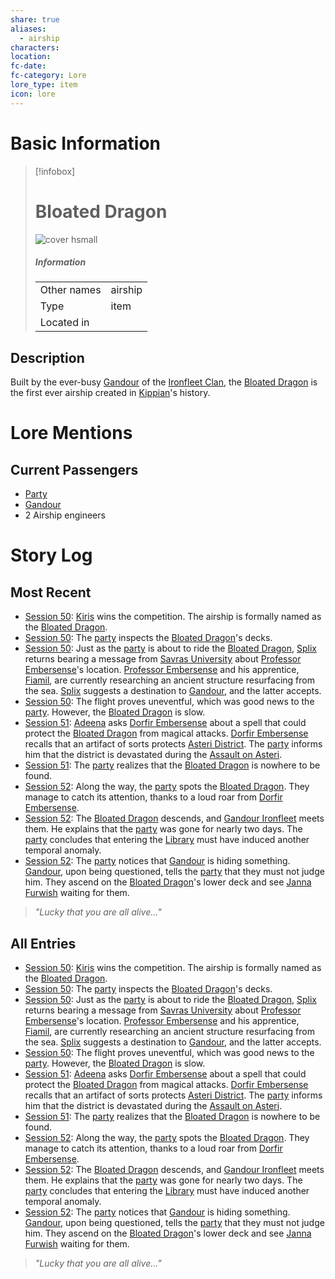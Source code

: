 ```yaml
---
share: true
aliases:
  - airship
characters: 
location: 
fc-date: 
fc-category: Lore
lore_type: item
icon: lore
---
```

# Basic Information
> [!infobox]
> # Bloated Dragon
> ![cover hsmall](insertimage.png)
> ##### Information
> |   |  |
> | ---- | ---- |
> | Other names | airship|
> | Type|item|
> | Located in | |
## Description
Built by the ever-busy [Gandour](../../Gandour%20Ironfleet.md) of the [Ironfleet Clan](../../Ironfleet%20Clan.md), the [Bloated Dragon](Bloated%20Dragon.md) is the first ever airship created in [Kippian](../Locations/Kingdoms/Kingdom%20of%20United%20Kippian.md)'s history.
# Lore Mentions
## Current Passengers
- [Party](../Factions/Seven%20Up....md)
- [Gandour](../../Gandour%20Ironfleet.md)
- 2 Airship engineers
# Story Log
## Most Recent
- [Session 50](../Session%20Log/Session%2050.md): [Kiris](Kiris%20Acquermann.md) wins the competition. The airship is formally named as the [Bloated Dragon](Bloated%20Dragon.md).
- [Session 50](../Session%20Log/Session%2050.md): The [party](Seven%20Up....md) inspects the [Bloated Dragon](Bloated%20Dragon.md)'s decks.
- [Session 50](../Session%20Log/Session%2050.md): Just as the [party](Seven%20Up....md) is about to ride the [Bloated Dragon](Bloated%20Dragon.md), [Splix](Spraugh%20'Splix'%20Calix.md) returns bearing a message from [Savras University](Savras%20University.md) about [Professor Embersense](Dorfir%20Embersense.md)'s location. [Professor Embersense](Dorfir%20Embersense.md) and his apprentice, [Fiamil](Fiamil%20Underwood.md), are currently researching an ancient structure resurfacing from the sea. [Splix](Spraugh%20'Splix'%20Calix.md) suggests a destination to [Gandour](Gandour%20Ironfleet.md), and the latter accepts.
- [Session 50](../Session%20Log/Session%2050.md): The flight proves uneventful, which was good news to the [party](Seven%20Up....md). However, the [Bloated Dragon](Bloated%20Dragon.md) is slow.
- [Session 51](../Session%20Log/Session%2051.md): [Adeena](Adeena%20Oberon.md) asks [Dorfir Embersense](Dorfir%20Embersense.md) about a spell that could protect the [Bloated Dragon](Bloated%20Dragon.md) from magical attacks. [Dorfir Embersense](Dorfir%20Embersense.md) recalls that an artifact of sorts protects [Asteri District](Asteri%20District.md). The [party](Seven%20Up....md) informs him that the district is devastated during the [Assault on Asteri](Assault%20on%20Asteri%20and%20Unbinding%20of%20Yvernus.md).
- [Session 51](../Session%20Log/Session%2051.md): The [party](Seven%20Up....md) realizes that the [Bloated Dragon](Bloated%20Dragon.md) is nowhere to be found.
- [Session 52](../Session%20Log/Session%2052.md): Along the way, the [party](Seven%20Up....md) spots the [Bloated Dragon](Bloated%20Dragon.md). They manage to catch its attention, thanks to a loud roar from [Dorfir Embersense](Dorfir%20Embersense.md).
- [Session 52](../Session%20Log/Session%2052.md): The [Bloated Dragon](Bloated%20Dragon.md) descends, and [Gandour Ironfleet](Gandour%20Ironfleet.md) meets them. He explains that the [party](Seven%20Up....md) was gone for nearly two days. The [party](Seven%20Up....md) concludes that entering the [Library](Sunken%20Library.md) must have induced another temporal anomaly.
- [Session 52](../Session%20Log/Session%2052.md): The [party](Seven%20Up....md) notices that [Gandour](Gandour%20Ironfleet.md) is hiding something. [Gandour](Gandour%20Ironfleet.md), upon being questioned, tells the [party](Seven%20Up....md) that they must not judge him. They ascend on the [Bloated Dragon](Bloated%20Dragon.md)'s lower deck and see [Janna Furwish](Janna%20Furwish.md) waiting for them.
> *"Lucky that you are all alive..."*

## All Entries
- [Session 50](../Session%20Log/Session%2050.md): [Kiris](Kiris%20Acquermann.md) wins the competition. The airship is formally named as the [Bloated Dragon](Bloated%20Dragon.md).
- [Session 50](../Session%20Log/Session%2050.md): The [party](Seven%20Up....md) inspects the [Bloated Dragon](Bloated%20Dragon.md)'s decks.
- [Session 50](../Session%20Log/Session%2050.md): Just as the [party](Seven%20Up....md) is about to ride the [Bloated Dragon](Bloated%20Dragon.md), [Splix](Spraugh%20'Splix'%20Calix.md) returns bearing a message from [Savras University](Savras%20University.md) about [Professor Embersense](Dorfir%20Embersense.md)'s location. [Professor Embersense](Dorfir%20Embersense.md) and his apprentice, [Fiamil](Fiamil%20Underwood.md), are currently researching an ancient structure resurfacing from the sea. [Splix](Spraugh%20'Splix'%20Calix.md) suggests a destination to [Gandour](Gandour%20Ironfleet.md), and the latter accepts.
- [Session 50](../Session%20Log/Session%2050.md): The flight proves uneventful, which was good news to the [party](Seven%20Up....md). However, the [Bloated Dragon](Bloated%20Dragon.md) is slow.
- [Session 51](../Session%20Log/Session%2051.md): [Adeena](Adeena%20Oberon.md) asks [Dorfir Embersense](Dorfir%20Embersense.md) about a spell that could protect the [Bloated Dragon](Bloated%20Dragon.md) from magical attacks. [Dorfir Embersense](Dorfir%20Embersense.md) recalls that an artifact of sorts protects [Asteri District](Asteri%20District.md). The [party](Seven%20Up....md) informs him that the district is devastated during the [Assault on Asteri](Assault%20on%20Asteri%20and%20Unbinding%20of%20Yvernus.md).
- [Session 51](../Session%20Log/Session%2051.md): The [party](Seven%20Up....md) realizes that the [Bloated Dragon](Bloated%20Dragon.md) is nowhere to be found.
- [Session 52](../Session%20Log/Session%2052.md): Along the way, the [party](Seven%20Up....md) spots the [Bloated Dragon](Bloated%20Dragon.md). They manage to catch its attention, thanks to a loud roar from [Dorfir Embersense](Dorfir%20Embersense.md).
- [Session 52](../Session%20Log/Session%2052.md): The [Bloated Dragon](Bloated%20Dragon.md) descends, and [Gandour Ironfleet](Gandour%20Ironfleet.md) meets them. He explains that the [party](Seven%20Up....md) was gone for nearly two days. The [party](Seven%20Up....md) concludes that entering the [Library](Sunken%20Library.md) must have induced another temporal anomaly.
- [Session 52](../Session%20Log/Session%2052.md): The [party](Seven%20Up....md) notices that [Gandour](Gandour%20Ironfleet.md) is hiding something. [Gandour](Gandour%20Ironfleet.md), upon being questioned, tells the [party](Seven%20Up....md) that they must not judge him. They ascend on the [Bloated Dragon](Bloated%20Dragon.md)'s lower deck and see [Janna Furwish](Janna%20Furwish.md) waiting for them.
> *"Lucky that you are all alive..."*
